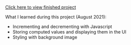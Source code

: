 [Click here to view finished project](https://j-pohl.github.io/passenger_counting_app/)

What I learned during this project (August 2021):
- Incrementing and decrementing with Javascript
- Storing computed values and displaying them in the UI
- Styling with background image
